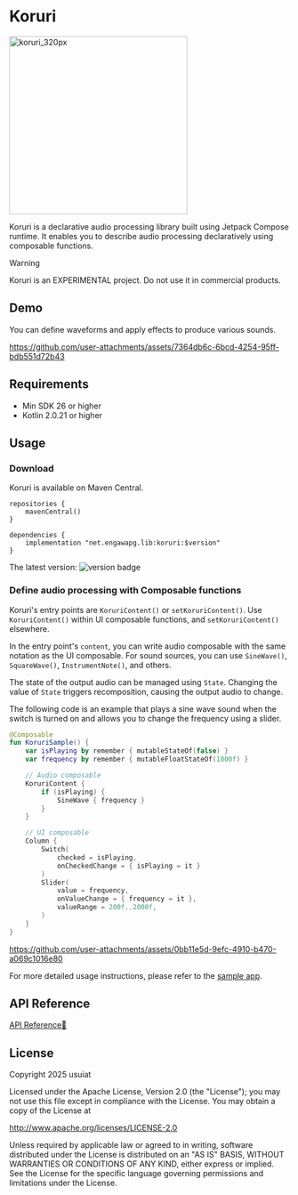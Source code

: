 # Koruri

<img width="320" height="320" alt="koruri_320px" src="https://github.com/user-attachments/assets/ce849baf-ba91-454d-a2fe-be81379d221f" />

Koruri is a declarative audio processing library built using Jetpack Compose runtime.
It enables you to describe audio processing declaratively using composable functions.

> [!WARNING]
> Koruri is an EXPERIMENTAL project.
> Do not use it in commercial products.

## Demo

You can define waveforms and apply effects to produce various sounds.



https://github.com/user-attachments/assets/7364db6c-6bcd-4254-95ff-bdb551d72b43



## Requirements

- Min SDK 26 or higher
- Kotlin 2.0.21 or higher

## Usage

### Download

Koruri is available on Maven Central.

```
repositories {
    mavenCentral()
}

dependencies {
    implementation "net.engawapg.lib:koruri:$version"
}
```

The latest version: <img alt="version badge" src="https://img.shields.io/github/v/release/usuiat/Koruri?filter=*.*.*">

### Define audio processing with Composable functions

Koruri's entry points are `KoruriContent()` or `setKoruriContent()`.
Use `KoruriContent()` within UI composable functions, and `setKoruriContent()` elsewhere.

In the entry point's `content`, you can write audio composable with the same notation as the UI composable.
For sound sources, you can use `SineWave()`, `SquareWave()`, `InstrumentNote()`, and others.

The state of the output audio can be managed using `State`.
Changing the value of `State` triggers recomposition, causing the output audio to change.

The following code is an example that plays a sine wave sound when the switch is turned on and allows you to change the frequency using a slider.

```Kotlin
@Composable
fun KoruriSample() {
    var isPlaying by remember { mutableStateOf(false) }
    var frequency by remember { mutableFloatStateOf(1000f) }

    // Audio composable
    KoruriContent {
        if (isPlaying) {
            SineWave { frequency }
        }
    }

    // UI composable
    Column {
        Switch(
            checked = isPlaying,
            onCheckedChange = { isPlaying = it }
        )
        Slider(
            value = frequency,
            onValueChange = { frequency = it },
            valueRange = 200f..2000f,
        )
    }
}
```

https://github.com/user-attachments/assets/0bb11e5d-9efc-4910-b470-a069c1016e80

For more detailed usage instructions, please refer to the [sample app](app/src/main/java/net/engawapg/app/koruri/).

## API Reference

[API Reference🔎](https://usuiat.github.io/Koruri/)

## License

Copyright 2025 usuiat

Licensed under the Apache License, Version 2.0 (the "License");
you may not use this file except in compliance with the License.
You may obtain a copy of the License at

http://www.apache.org/licenses/LICENSE-2.0

Unless required by applicable law or agreed to in writing, software
distributed under the License is distributed on an "AS IS" BASIS,
WITHOUT WARRANTIES OR CONDITIONS OF ANY KIND, either express or implied.
See the License for the specific language governing permissions and
limitations under the License.
